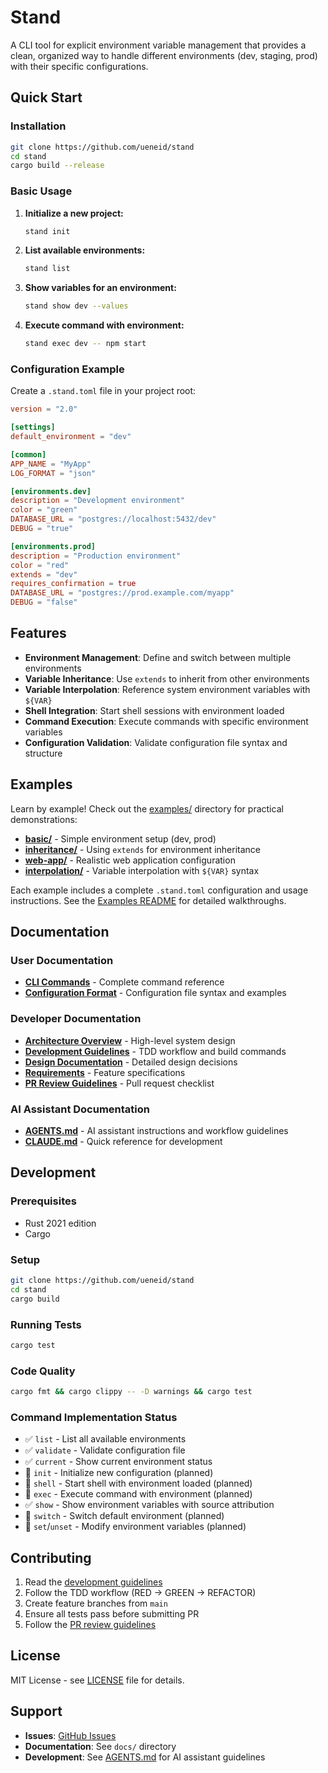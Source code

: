 # Stand

A CLI tool for explicit environment variable management that provides a clean, organized way to handle different environments (dev, staging, prod) with their specific configurations.

## Quick Start

### Installation

```bash
git clone https://github.com/ueneid/stand
cd stand
cargo build --release
```

### Basic Usage

1. **Initialize a new project:**
   ```bash
   stand init
   ```

2. **List available environments:**
   ```bash
   stand list
   ```

3. **Show variables for an environment:**
   ```bash
   stand show dev --values
   ```

4. **Execute command with environment:**
   ```bash
   stand exec dev -- npm start
   ```

### Configuration Example

Create a `.stand.toml` file in your project root:

```toml
version = "2.0"

[settings]
default_environment = "dev"

[common]
APP_NAME = "MyApp"
LOG_FORMAT = "json"

[environments.dev]
description = "Development environment"
color = "green"
DATABASE_URL = "postgres://localhost:5432/dev"
DEBUG = "true"

[environments.prod]
description = "Production environment"
color = "red"
extends = "dev"
requires_confirmation = true
DATABASE_URL = "postgres://prod.example.com/myapp"
DEBUG = "false"
```

## Features

- **Environment Management**: Define and switch between multiple environments
- **Variable Inheritance**: Use `extends` to inherit from other environments
- **Variable Interpolation**: Reference system environment variables with `${VAR}`
- **Shell Integration**: Start shell sessions with environment loaded
- **Command Execution**: Execute commands with specific environment variables
- **Configuration Validation**: Validate configuration file syntax and structure

## Examples

Learn by example! Check out the [examples/](examples/) directory for practical demonstrations:

- **[basic/](examples/basic/)** - Simple environment setup (dev, prod)
- **[inheritance/](examples/inheritance/)** - Using `extends` for environment inheritance
- **[web-app/](examples/web-app/)** - Realistic web application configuration
- **[interpolation/](examples/interpolation/)** - Variable interpolation with `${VAR}` syntax

Each example includes a complete `.stand.toml` configuration and usage instructions. See the [Examples README](examples/README.md) for detailed walkthroughs.

## Documentation

### User Documentation
- **[CLI Commands](docs/cli.md)** - Complete command reference
- **[Configuration Format](docs/configuration.md)** - Configuration file syntax and examples

### Developer Documentation
- **[Architecture Overview](docs/architecture.md)** - High-level system design
- **[Development Guidelines](docs/development-guideline.md)** - TDD workflow and build commands
- **[Design Documentation](docs/design.md)** - Detailed design decisions
- **[Requirements](docs/requirements.md)** - Feature specifications
- **[PR Review Guidelines](docs/pr-review-guidelines.md)** - Pull request checklist

### AI Assistant Documentation
- **[AGENTS.md](AGENTS.md)** - AI assistant instructions and workflow guidelines
- **[CLAUDE.md](CLAUDE.md)** - Quick reference for development

## Development

### Prerequisites
- Rust 2021 edition
- Cargo

### Setup
```bash
git clone https://github.com/ueneid/stand
cd stand
cargo build
```

### Running Tests
```bash
cargo test
```

### Code Quality
```bash
cargo fmt && cargo clippy -- -D warnings && cargo test
```

### Command Implementation Status

- ✅ `list` - List all available environments
- ✅ `validate` - Validate configuration file
- ✅ `current` - Show current environment status
- 🚧 `init` - Initialize new configuration (planned)
- 🚧 `shell` - Start shell with environment loaded (planned)
- 🚧 `exec` - Execute command with environment (planned)
- ✅ `show` - Show environment variables with source attribution
- 🚧 `switch` - Switch default environment (planned)
- 🚧 `set`/`unset` - Modify environment variables (planned)

## Contributing

1. Read the [development guidelines](docs/development-guideline.md)
2. Follow the TDD workflow (RED → GREEN → REFACTOR)
3. Create feature branches from `main`
4. Ensure all tests pass before submitting PR
5. Follow the [PR review guidelines](docs/pr-review-guidelines.md)

## License

MIT License - see [LICENSE](LICENSE) file for details.

## Support

- **Issues**: [GitHub Issues](https://github.com/ueneid/stand/issues)
- **Documentation**: See `docs/` directory
- **Development**: See [AGENTS.md](AGENTS.md) for AI assistant guidelines